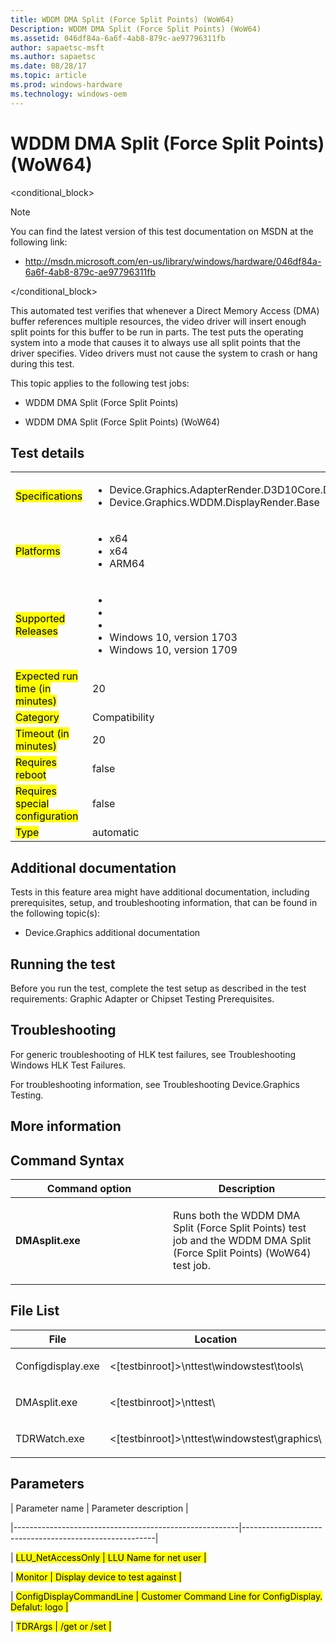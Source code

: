 ```yaml
---
title: WDDM DMA Split (Force Split Points) (WoW64)
Description: WDDM DMA Split (Force Split Points) (WoW64)
ms.assetid: 046df84a-6a6f-4ab8-879c-ae97796311fb
author: sapaetsc-msft
ms.author: sapaetsc
ms.date: 08/28/17
ms.topic: article
ms.prod: windows-hardware
ms.technology: windows-oem
---
```


# WDDM DMA Split (Force Split Points) (WoW64)

<conditional_block> <conditions> <docset value="standalone"></docset> </conditions>

>[!NOTE]
You can find the latest version of this test documentation on MSDN at the following link:

-   <xref hlink="http://msdn.microsoft.com/en-us/library/windows/hardware/046df84a-6a6f-4ab8-879c-ae97796311fb">http://msdn.microsoft.com/en-us/library/windows/hardware/046df84a-6a6f-4ab8-879c-ae97796311fb</b>


</conditional_block>

This automated test verifies that whenever a Direct Memory Access (DMA) buffer references multiple resources, the video driver will insert enough split points for this buffer to be run in parts. The test puts the operating system into a mode that causes it to always use all split points that the driver specifies. Video drivers must not cause the system to crash or hang during this test.

This topic applies to the following test jobs:

-   WDDM DMA Split (Force Split Points)

-   WDDM DMA Split (Force Split Points) (WoW64)

## Test details

<table>
<colgroup>
<col width="50%" />
<col width="50%" />
</colgroup>
<tbody>
<tr class="odd">
<td><mark type="bullet_intro">Specifications</b></td>
<td><ul>
<li>Device.Graphics.AdapterRender.D3D10Core.D3D10CorePrimary</li>
<li>Device.Graphics.WDDM.DisplayRender.Base</li>
</ul></td>
</tr>
<tr class="even">
<td><mark type="bullet_intro">Platforms</b></td>
<td><ul>
<li><tla rid="win_threshold_desktop"></tla> x64</li>
<li><tla rid="win_threshold_server"></tla> x64</li>
<li><tla rid="win_threshold_desktop"></tla> ARM64</li>
</ul></td>
</tr>
<tr class="odd">
<td><mark type="bullet_intro">Supported Releases</b></td>
<td><ul>
<li><tla rid="win_10"></tla></li>
<li><tla rid="win_10_th2"></tla></li>
<li><tla rid="win_10_rs1"></tla></li>
<li>Windows 10, version 1703</li>
<li>Windows 10, version 1709</li>
</ul></td>
</tr>
<tr class="even">
<td><mark type="bullet_intro">Expected run time (in minutes)</b></td>
<td>20</td>
</tr>
<tr class="odd">
<td><mark type="bullet_intro">Category</b></td>
<td>Compatibility</td>
</tr>
<tr class="even">
<td><mark type="bullet_intro">Timeout (in minutes)</b></td>
<td>20</td>
</tr>
<tr class="odd">
<td><mark type="bullet_intro">Requires reboot</b></td>
<td>false</td>
</tr>
<tr class="even">
<td><mark type="bullet_intro">Requires special configuration</b></td>
<td>false</td>
</tr>
<tr class="odd">
<td><mark type="bullet_intro">Type</b></td>
<td>automatic</td>
</tr>
</tbody>
</table>

## Additional documentation

Tests in this feature area might have additional documentation, including prerequisites, setup, and troubleshooting information, that can be found in the following topic(s):

-   <xref rid="p_hlk_test.device_graphics_additional_documentation">Device.Graphics additional documentation</b>

## Running the test

Before you run the test, complete the test setup as described in the test requirements: <xref rid="p_hlk_test.graphic_adapter_or_chipset_testing_prerequisites">Graphic Adapter or Chipset Testing Prerequisites</b>.

## Troubleshooting

For generic troubleshooting of HLK test failures, see <xref rid="p_hlk.troubleshooting_windows_hlk_test_failures">Troubleshooting Windows HLK Test Failures</b>.

For troubleshooting information, see <xref rid="p_hlk_test.troubleshooting_devicegraphics_testing">Troubleshooting Device.Graphics Testing</b>.

## More information

## Command Syntax

<table>
<colgroup>
<col width="50%" />
<col width="50%" />
</colgroup>
<thead>
<tr class="header">
<th>Command option</th>
<th>Description</th>
</tr>
</thead>
<tbody>
<tr class="odd">
<td><p><strong>DMAsplit.exe</strong></p></td>
<td><p>Runs both the WDDM DMA Split (Force Split Points) test job and the WDDM DMA Split (Force Split Points) (WoW64) test job.</p></td>
</tr>
</tbody>
</table>

## File List

<table>
<colgroup>
<col width="50%" />
<col width="50%" />
</colgroup>
<thead>
<tr class="header">
<th>File</th>
<th>Location</th>
</tr>
</thead>
<tbody>
<tr class="odd">
<td><p>Configdisplay.exe</p></td>
<td><p><placeholder>&lt;[testbinroot]&gt;</placeholder>\nttest\windowstest\tools\</p></td>
</tr>
<tr class="even">
<td><p>DMAsplit.exe</p></td>
<td><p><placeholder>&lt;[testbinroot]&gt;</placeholder>\nttest\</p></td>
</tr>
<tr class="odd">
<td><p>TDRWatch.exe</p></td>
<td><p><placeholder>&lt;[testbinroot]&gt;</placeholder>\nttest\windowstest\graphics\</p></td>
</tr>
</tbody>
</table>

## Parameters

| Parameter name                                         | Parameter description                                  |
|--------------------------------------------------------|--------------------------------------------------------|
| <mark type="bullet_intro">LLU\_NetAccessOnly</b>       | LLU Name for net user                                  |
| <mark type="bullet_intro">Monitor</b>                  | Display device to test against                         |
| <mark type="bullet_intro">ConfigDisplayCommandLine</b> | Customer Command Line for ConfigDisplay. Defalut: logo |
| <mark type="bullet_intro">TDRArgs</b>                  | /get or /set                                           |





